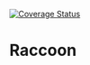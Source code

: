 [![Coverage Status](https://coveralls.io/repos/github/rksan/Raccoon/badge.svg?branch=main)](https://coveralls.io/github/rksan/Raccoon?branch=main)

# Raccoon
